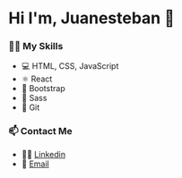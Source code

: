 # Hi I'm, Juanesteban 👋

### 👩‍💻 My Skills
- 💻 HTML, CSS, JavaScript
- ⚛️ React
- 👢 Bootstrap
- 🎨 Sass
- 🌳 Git

### 📫 Contact Me 
- 👨‍💼 [Linkedin](linkedin.com/in/juanesteban-guerra-medina/)
- 📧 [Email](juanestebanmedinag@gmail.com)
